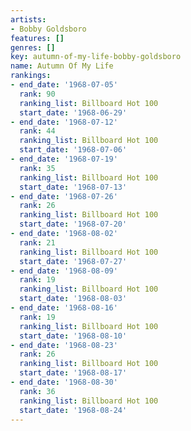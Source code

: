 ```yaml
---
artists:
- Bobby Goldsboro
features: []
genres: []
key: autumn-of-my-life-bobby-goldsboro
name: Autumn Of My Life
rankings:
- end_date: '1968-07-05'
  rank: 90
  ranking_list: Billboard Hot 100
  start_date: '1968-06-29'
- end_date: '1968-07-12'
  rank: 44
  ranking_list: Billboard Hot 100
  start_date: '1968-07-06'
- end_date: '1968-07-19'
  rank: 35
  ranking_list: Billboard Hot 100
  start_date: '1968-07-13'
- end_date: '1968-07-26'
  rank: 26
  ranking_list: Billboard Hot 100
  start_date: '1968-07-20'
- end_date: '1968-08-02'
  rank: 21
  ranking_list: Billboard Hot 100
  start_date: '1968-07-27'
- end_date: '1968-08-09'
  rank: 19
  ranking_list: Billboard Hot 100
  start_date: '1968-08-03'
- end_date: '1968-08-16'
  rank: 19
  ranking_list: Billboard Hot 100
  start_date: '1968-08-10'
- end_date: '1968-08-23'
  rank: 26
  ranking_list: Billboard Hot 100
  start_date: '1968-08-17'
- end_date: '1968-08-30'
  rank: 36
  ranking_list: Billboard Hot 100
  start_date: '1968-08-24'
---
```


